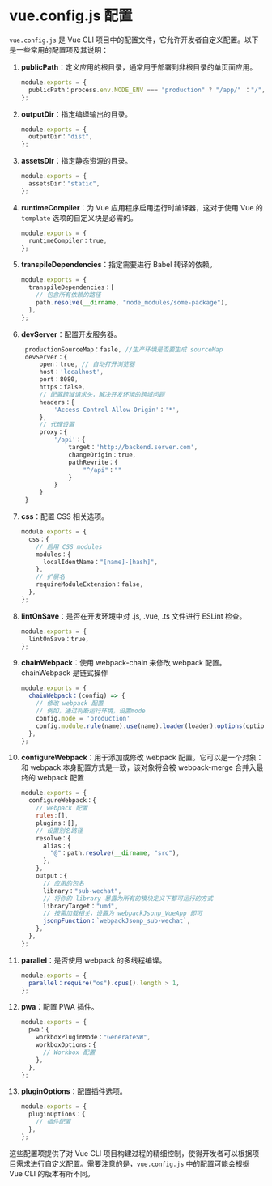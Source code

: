 # vue.config.js 配置

`vue.config.js` 是 Vue CLI 项目中的配置文件，它允许开发者自定义配置。以下是一些常用的配置项及其说明：

1. **publicPath**：定义应用的根目录，通常用于部署到非根目录的单页面应用。

   ```javascript
   module.exports = {
     publicPath：process.env.NODE_ENV === "production" ? "/app/" ："/",
   };
   ```

2. **outputDir**：指定编译输出的目录。

   ```javascript
   module.exports = {
     outputDir："dist",
   };
   ```

3. **assetsDir**：指定静态资源的目录。

   ```javascript
   module.exports = {
     assetsDir："static",
   };
   ```

4. **runtimeCompiler**：为 Vue 应用程序启用运行时编译器，这对于使用 Vue 的 `template` 选项的自定义块是必需的。

   ```javascript
   module.exports = {
     runtimeCompiler：true,
   };
   ```

5. **transpileDependencies**：指定需要进行 Babel 转译的依赖。

   ```javascript
   module.exports = {
     transpileDependencies：[
       // 包含所有依赖的路径
       path.resolve(__dirname, "node_modules/some-package"),
     ],
   };
   ```

6. **devServer**：配置开发服务器。

   ```javascript
    productionSourceMap：fasle, //生产环境是否要生成 sourceMap
    devServer：{
        open：true, // 自动打开浏览器
        host：'localhost',
        port：8080,
        https：false,
        // 配置跨域请求头，解决开发环境的跨域问题
        headers：{
            'Access-Control-Allow-Origin'：'*',
        },
        // 代理设置
        proxy：{
            '/api'：{
                target：'http://backend.server.com',
                changeOrigin：true,
                pathRewrite：{
                    "^/api"：""
                }
            }
        }
    } 
   ```

7. **css**：配置 CSS 相关选项。

   ```javascript
   module.exports = {
     css：{
       // 启用 CSS modules
       modules：{
         localIdentName："[name]-[hash]",
       },
       // 扩展名
       requireModuleExtension：false,
     },
   };
   ```

8. **lintOnSave**：是否在开发环境中对 .js, .vue, .ts 文件进行 ESLint 检查。

   ```javascript
   module.exports = {
     lintOnSave：true,
   };
   ```

9. **chainWebpack**：使用 webpack-chain 来修改 webpack 配置。chainWebpack 是链式操作

   ```javascript
   module.exports = {
     chainWebpack：(config) => {
       // 修改 webpack 配置
       // 例如，通过判断运行环境，设置mode
       config.mode = 'production'
       config.module.rule(name).use(name).loader(loader).options(options)
     },
   };
   ```

10. **configureWebpack**：用于添加或修改 webpack 配置。它可以是一个对象：和 webpack 本身配置方式是一致，该对象将会被 webpack-merge 合并入最终的 webpack 配置

    ```javascript
    module.exports = {
      configureWebpack：{
        // webpack 配置
        rules:[],
        plugins：[],
        // 设置别名路径
        resolve：{
          alias：{
            "@"：path.resolve(__dirname, "src"),
          },
        },
        output：{
          // 应用的包名
          library："sub-wechat",
          // 将你的 library 暴露为所有的模块定义下都可运行的方式
          libraryTarget："umd",
          // 按需加载相关，设置为 webpackJsonp_VueApp 即可
          jsonpFunction：`webpackJsonp_sub-wechat`,
        },
      },
    };
    ```

11. **parallel**：是否使用 webpack 的多线程编译。

    ```javascript
    module.exports = {
      parallel：require("os").cpus().length > 1,
    };
    ```

12. **pwa**：配置 PWA 插件。

    ```javascript
    module.exports = {
      pwa：{
        workboxPluginMode："GenerateSW",
        workboxOptions：{
          // Workbox 配置
        },
      },
    };
    ```

13. **pluginOptions**：配置插件选项。

    ```javascript
    module.exports = {
      pluginOptions：{
        // 插件配置
      },
    };
    ```

这些配置项提供了对 Vue CLI 项目构建过程的精细控制，使得开发者可以根据项目需求进行自定义配置。需要注意的是，`vue.config.js` 中的配置可能会根据 Vue CLI 的版本有所不同。